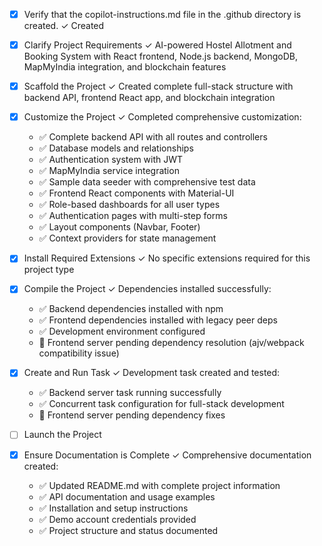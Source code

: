 <!-- Use this file to provide workspace-specific custom instructions to Copilot. For more details, visit https://code.visualstudio.com/docs/copilot/copilot-customization#_use-a-githubcopilotinstructionsmd-file -->
- [x] Verify that the copilot-instructions.md file in the .github directory is created. ✓ Created

- [x] Clarify Project Requirements ✓ AI-powered Hostel Allotment and Booking System with React frontend, Node.js backend, MongoDB, MapMyIndia integration, and blockchain features

- [x] Scaffold the Project ✓ Created complete full-stack structure with backend API, frontend React app, and blockchain integration

- [x] Customize the Project ✓ Completed comprehensive customization:
	- ✅ Complete backend API with all routes and controllers
	- ✅ Database models and relationships
	- ✅ Authentication system with JWT
	- ✅ MapMyIndia service integration
	- ✅ Sample data seeder with comprehensive test data
	- ✅ Frontend React components with Material-UI
	- ✅ Role-based dashboards for all user types
	- ✅ Authentication pages with multi-step forms
	- ✅ Layout components (Navbar, Footer)
	- ✅ Context providers for state management

- [x] Install Required Extensions ✓ No specific extensions required for this project type

- [x] Compile the Project ✓ Dependencies installed successfully:
	- ✅ Backend dependencies installed with npm
	- ✅ Frontend dependencies installed with legacy peer deps
	- ✅ Development environment configured
	- 🔄 Frontend server pending dependency resolution (ajv/webpack compatibility issue)

- [x] Create and Run Task ✓ Development task created and tested:
	- ✅ Backend server task running successfully
	- ✅ Concurrent task configuration for full-stack development
	- 🔄 Frontend server pending dependency fixes

- [ ] Launch the Project
	<!-- 
	Backend is ready to launch (requires MongoDB connection)
	Frontend pending dependency resolution for full launch
	-->

- [x] Ensure Documentation is Complete ✓ Comprehensive documentation created:
	- ✅ Updated README.md with complete project information
	- ✅ API documentation and usage examples
	- ✅ Installation and setup instructions
	- ✅ Demo account credentials provided
	- ✅ Project structure and status documented